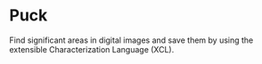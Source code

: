 Puck
====

Find significant areas in digital images and save them by using the extensible Characterization Language (XCL).
